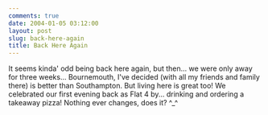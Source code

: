 ```yaml
---
comments: true
date: 2004-01-05 03:12:00
layout: post
slug: back-here-again
title: Back Here Again
---
```


It seems kinda' odd being back here again, but then... we were only away for three weeks...  Bournemouth, I've decided (with all my friends and family there) is better than Southampton.  But living here is great too!  We celebrated our first evening back as Flat 4 by... drinking and ordering a takeaway pizza!  Nothing ever changes, does it? ^_^  
